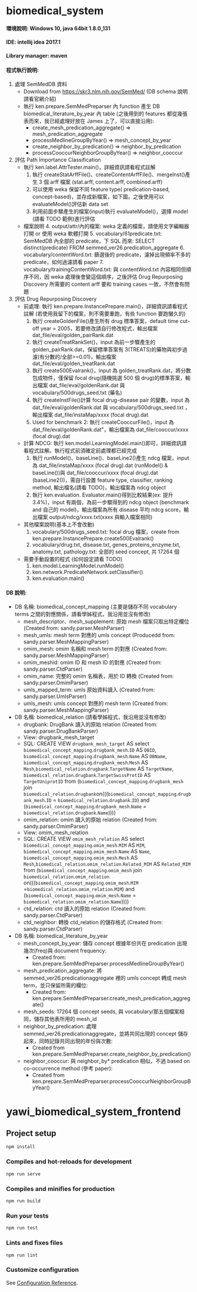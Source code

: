 # biomedical_system

#### 環境說明: Windows 10, java 64bit 1.8.0_131

#### IDE: intellij idea 2017.1

#### Library manager: maven

#### 程式執行說明:

1. 處理 SemMedDB 資料
   - Download from https://skr3.nlm.nih.gov/SemMed/ (DB schema 說明請看官網介紹)
   - 執行 ken.prepare.SemMedPreparser 內 function 產生 DB biomedical_literature_by_year 內 table (之後用到的 features 都從幾張表而來，我已經處理好放在 James 上了，可以直接沿用):
     - create_mesh_predication_aggregate() => mesh_predication_aggregate
     - processMedlineGroupByYear() => mesh_concept_by_year
     - create_neighbor_by_predication() => neighbor_by_predication
     - processCooccurNeighborGroupByYear() => neighbor_cooccur
2. 評估 Path Importance Classification
   - 執行 ken.label.AttrTester.main()，詳細資訊請看程式註解
     1. 執行 createStatArffFile()、createContentArffFile()、mergeInst()產生 3 個 arff 檔案 (stat.arff, content.arff, combined.arff)
     2. 可以使用 weka 保留不同 feature type( predication-based, concept-based)，並存成新檔案，如下圖。之後使用可以 evaluateModel()評估新 data set
     3. 利用前面步驟產生的檔案(input)執行 evaluateModel()，選擇 model (請看 TODO 範例)進行評估
   - 檔案說明 4. output/attr/內的檔案: weka 定義的檔案，請使用文字編輯器打開 or 使用 weka 軟體打開 5. vocabulary/61predicate.txt: SemMedDB 內全部的 predicate，下 SQL 而來: SELECT distinct(predicate) FROM semmed_ver26.predication_aggregate 6. vocabulary/contentWord.txt: 篩選後的 predicate，濾掉出現頻率不多的 predicate，如何過濾請看 paper 7. vocabulary/trainingContentWord.txt: 與 contentWord.txt 內容相同但順序不同，因 weka 處理後會變這個順序，之後評估 Drug Repurposing Discovery 所需要的 content arff 要和 training cases 一致，不然會有問題
3. 評估 Drug Repurposing Discovery
   - 前處理: 執行 ken.prepare.InstancePrepare.main()，詳細資訊請看程式註解 (若使用我留下的檔案，則不需要重跑，有些 function 要跑蠻久的)
     1. 執行 createGoldenFile()產生所有 drug 標準答案，default time cut-off year = 2005，若要修改請自行修改程式，輸出檔案 dat_file/eval/golden_pairRank.dat
     2. 執行 createTreatRankSet()，input 為前一步驟產生的 golden_pairRank.dat，保留標準答案有 3(TREATS)的藥物與初步過濾(有分數的/全部>=0.01)，輸出檔案 dat_file/eval/golden_treatRank.dat
     3. 執行 create500Evalrank()，input 為 golden_treatRank.dat，將分數包成物件，僅保留 focal drug(隨機挑選 500 個 drug)的標準答案，輸出檔案 dat_file/eval/goldenRank.dat 與 vocabulary/500drugs_seed.txt (藥名)
     4. 執行 createInstFile()計算 focal drug-disease pair 的變數，input 為 dat_file/eval/goldenRank.dat 與 vocabulary/500drugs_seed.txt ，輸出檔案 dat_file/instaMap/xxxx (focal drug).dat
     5. Used for benchmark 2: 執行 createCooccurFile()，input 為 dat_file/eval/goldenRank.dat"，輸出檔案為 dat_file/cooccur/xxxx (focal drug).dat
   - 計算 NDCG: 執行 ken.model.LearningModel.main()即可，詳細資訊請看程式註解。執行程式前須確定前處理都已經完成
     1. 執行 runModel()、baseLine()、baseLine2()產生 ndcg 檔案，input 為 dat_file/instaMap/xxxx (focal drug).dat (runModel() & baseLine())與 dat_file/cooccur/xxxx (focal drug).dat (baseLine2())，需自行設置 feature type, classifier, ranking method, 輸出檔名(請看 TODO)，輸出檔案為 ndcg object
     2. 執行 ken.evaluation. Evaluator.main()得到比較結果(ex: 提升 3.4%)，input 有兩個，為前一步驟得到的 ndcg object (benchmark and 自己的 model)，輸出檔案為所有 disease 平均 ndcg score，輸出檔案 output/ndcg/xxxx.txt(xxxx 與輸入檔案相同)
   - 其他檔案說明(基本上不會改動)
     1. vocabulary/500drugs_seed.txt: focal drug 檔案，create from ken.prepare.InstancePrepare.create500Evalrank()
     2. vocabulary/drug.txt, disease.txt, genes_proteins_enzyme.txt, anatomy.txt, pathology.txt: 全部的 seed concept, 共 17264 個
   - 需要手動設置的程式 (如何設定請看 TODO)
     1. ken.model.LearningModel.runModel()
     2. ken.network.PredicateNetwork.setClassifier()
     3. ken.evaluation.main()

#### DB 說明:

- DB 名稱: biomedical_concept_mapping (主要是儲存不同 vocabulary terms 之間的對應關係，請看學姊程式，我沿用並沒有修改)
  - mesh_descriptor、mesh_supplement: 原始 mesh 檔案只取出特定欄位(Created from: sandy.parser.MeshParser)
  - mesh_umls: mesh term 對應的 umls concept (Producedd from: sandy.parser.MeshMappingParser)
  - omim_mesh: omim 名稱和 mesh term 的對應 (Created from: sandy.parser.MeshMappingParser)
  - omim_meshid: omim ID 和 mesh ID 的對應 (Created from: sandy.parser.CtdParser)
  - omim_name: 完整的 omim 名稱表，用於 ID 轉換 (Created from: sandy.parser.OmimParser)
  - umls_mapped_term: umls 原始資料讀入 (Created from: sandy.parser.UmlsParser)
  - umls_mesh: umls concept 對應的 mesh term (Created from: sandy.parser.MeshMappingParser)
- DB 名稱: biomedical_relation (請看學姊程式，我沿用並沒有修改)
  - drugbank: DrugBank 讀入的原始 relation (Created from: sandy.parser.DrugBankParser)
  - View: drugbank_mesh_target
  - SQL: CREATE VIEW `drugbank_mesh_target` AS select `biomedical_concept_mapping`.`drugbank_mesh`.`ID` AS `DBID`, `biomedical_concept_mapping`.`drugbank_mesh`.`Name` AS `DBName`, `biomedical_concept_mapping`.`drugbank_mesh`.`Mesh` AS `Mesh`,`biomedical_relation`.`drugbank`.`TargetName` AS `TargetName`, `biomedical_relation`.`drugbank`.`TargetSwissProtID` AS `TargetUniprotID` from (`biomedical_concept_mapping`.`drugbank_mesh` join `biomedical_relation`.`drugbank`on(((`biomedical_concept_mapping`.`drugbank_mesh`.`ID` = `biomedical_relation`.`drugbank`.`ID`) and (`biomedical_concept_mapping`.`drugbank_mesh`.`Name` = `biomedical_relation`.`drugbank`.`Name`))))
  - omim_relation: omim 讀入的原始 relation (Created from: sandy.parser.OmimParser)
  - View: omim_mesh_relation
  - SQL: CREATE VIEW `omim_mesh_relation` AS select `biomedical_concept_mapping`.`omim_mesh`.`MIM` AS `MIM`, `biomedical_concept_mapping`.`omim_mesh`.`Name` AS `Name`, `biomedical_concept_mapping`.`omim_mesh`.`Mesh` AS `Mesh`,`biomedical_relation`.`omim_relation`.`Related_MIM` AS `Related_MIM` from (`biomedical_concept_mapping`.`omim_mesh` join `biomedical_relation`.`omim_relation` on(((`biomedical_concept_mapping`.`omim_mesh`.`MIM` =`biomedical_relation`.`omim_relation`.`MIM`) and (`biomedical_concept_mapping`.`omim_mesh`.`Name` = `biomedical_relation`.`omim_relation`.`Name`))))
  - ctd_relation: ctd 讀入的原始 relation (Created from: sandy.parser.CtdParser)
  - ctd_neighbor: 轉換 ctd_relation 的儲存格式 (Created from: sandy.parser.CtdParser)
- DB 名稱: biomedical_literature_by_year
  - mesh_concept_by_year: 儲存 concept 根據年份共在 predication 出現幾次(freq)與 document frequency:
    - Created from: ken.prepare.SemMedPreparser.processMedlineGroupByYear()
  - mesh_predication_aggregate: 將 semmed_ver26.predicationaggregate 裡的 umls concept 轉成 mesh term，並只保留所需的欄位:
    - Created from: ken.prepare.SemMedPreparser.create_mesh_predication_aggregate()
  - mesh_seeds: 17264 個 concept seeds, 與 vocabulary/那五個檔案相同，儲存其他表所用的 mesh_id
  - neighbor_by_predication: 處理 semmed_ver26.predicationaggregate，並將共同出現的 concept 儲存起來，同時記錄共同出現的年份與次數:
    - Created from ken.prepare.SemMedPreparser.create_neighbor_by_predication()
  - neighbor_cooccur: 與 neighbor_by\* predication 相似，不過 based on co-occurrence method (參考 paper):
    - Created from ken.prepare.SemMedPreparser.processCooccurNeighborGroupByYear()


# yawi_biomedical_system_frontend

## Project setup
```
npm install
```

### Compiles and hot-reloads for development
```
npm run serve
```

### Compiles and minifies for production
```
npm run build
```

### Run your tests
```
npm run test
```

### Lints and fixes files
```
npm run lint
```

### Customize configuration
See [Configuration Reference](https://cli.vuejs.org/config/).
